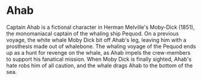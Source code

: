 # Ahab

Captain Ahab is a fictional character in Herman Melville's
Moby-Dick (1851), the monomaniacal captain of the whaling
ship Pequod. On a previous voyage, the white whale Moby
Dick bit off Ahab's leg, leaving him with a prosthesis
made out of whalebone. The whaling voyage of the Pequod
ends up as a hunt for revenge on the whale, as Ahab impels
the crew-members to support his fanatical mission. When
Moby Dick is finally sighted, Ahab's hate robs him of
all caution, and the whale drags Ahab to the bottom of the sea.
